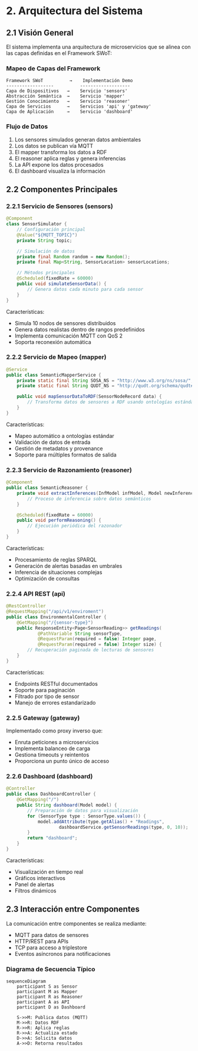 # 2. Arquitectura del Sistema

## 2.1 Visión General

El sistema implementa una arquitectura de microservicios que se alinea con las capas definidas en el Framework SWoT:

### Mapeo de Capas del Framework
```
Framework SWoT          →    Implementación Demo
------------------          -------------------
Capa de Dispositivos   →    Servicio 'sensors'
Abstracción Semántica  →    Servicio 'mapper'
Gestión Conocimiento   →    Servicio 'reasoner'
Capa de Servicios      →    Servicios 'api' y 'gateway'
Capa de Aplicación     →    Servicio 'dashboard'
```

### Flujo de Datos
1. Los sensores simulados generan datos ambientales
2. Los datos se publican vía MQTT
3. El mapper transforma los datos a RDF
4. El reasoner aplica reglas y genera inferencias
5. La API expone los datos procesados
6. El dashboard visualiza la información

## 2.2 Componentes Principales

### 2.2.1 Servicio de Sensores (sensors)
```java
@Component
class SensorSimulator {
    // Configuración principal
    @Value("${MQTT_TOPIC}")
    private String topic;

    // Simulación de datos
    private final Random random = new Random();
    private final Map<String, SensorLocation> sensorLocations;

    // Métodos principales
    @Scheduled(fixedRate = 60000)
    public void simulateSensorData() {
        // Genera datos cada minuto para cada sensor
    }
}
```

Características:
- Simula 10 nodos de sensores distribuidos
- Genera datos realistas dentro de rangos predefinidos
- Implementa comunicación MQTT con QoS 2
- Soporta reconexión automática

### 2.2.2 Servicio de Mapeo (mapper)
```java
@Service
public class SemanticMapperService {
    private static final String SOSA_NS = "http://www.w3.org/ns/sosa/";
    private static final String QUDT_NS = "http://qudt.org/schema/qudt#";

    public void mapSensorDataToRDF(SensorNodeRecord data) {
        // Transforma datos de sensores a RDF usando ontologías estándar
    }
}
```

Características:
- Mapeo automático a ontologías estándar
- Validación de datos de entrada
- Gestión de metadatos y provenance
- Soporte para múltiples formatos de salida

### 2.2.3 Servicio de Razonamiento (reasoner)
```java
@Component
public class SemanticReasoner {
    private void extractInferences(InfModel infModel, Model newInferences) {
        // Proceso de inferencia sobre datos semánticos
    }

    @Scheduled(fixedRate = 60000)
    public void performReasoning() {
        // Ejecución periódica del razonador
    }
}
```

Características:
- Procesamiento de reglas SPARQL
- Generación de alertas basadas en umbrales
- Inferencia de situaciones complejas
- Optimización de consultas

### 2.2.4 API REST (api)
```java
@RestController
@RequestMapping("/api/v1/enviroment")
public class EnvironmentalController {
    @GetMapping("/{sensor-type}")
    public ResponseEntity<Page<SensorReading>> getReadings(
            @PathVariable String sensorType,
            @RequestParam(required = false) Integer page,
            @RequestParam(required = false) Integer size) {
        // Recuperación paginada de lecturas de sensores
    }
}
```

Características:
- Endpoints RESTful documentados
- Soporte para paginación
- Filtrado por tipo de sensor
- Manejo de errores estandarizado

### 2.2.5 Gateway (gateway)
Implementado como proxy inverso que:
- Enruta peticiones a microservicios
- Implementa balanceo de carga
- Gestiona timeouts y reintentos
- Proporciona un punto único de acceso

### 2.2.6 Dashboard (dashboard)
```java
@Controller
public class DashboardController {
    @GetMapping("/")
    public String dashboard(Model model) {
        // Preparación de datos para visualización
        for (SensorType type : SensorType.values()) {
            model.addAttribute(type.getAlias() + "Readings",
                    dashboardService.getSensorReadings(type, 0, 10));
        }
        return "dashboard";
    }
}
```

Características:
- Visualización en tiempo real
- Gráficos interactivos
- Panel de alertas
- Filtros dinámicos

## 2.3 Interacción entre Componentes

La comunicación entre componentes se realiza mediante:
- MQTT para datos de sensores
- HTTP/REST para APIs
- TCP para acceso a triplestore
- Eventos asíncronos para notificaciones

### Diagrama de Secuencia Típico
```mermaid
sequenceDiagram
    participant S as Sensor
    participant M as Mapper
    participant R as Reasoner
    participant A as API
    participant D as Dashboard

    S->>M: Publica datos (MQTT)
    M->>R: Datos RDF
    R->>R: Aplica reglas
    R->>A: Actualiza estado
    D->>A: Solicita datos
    A->>D: Retorna resultados
```
